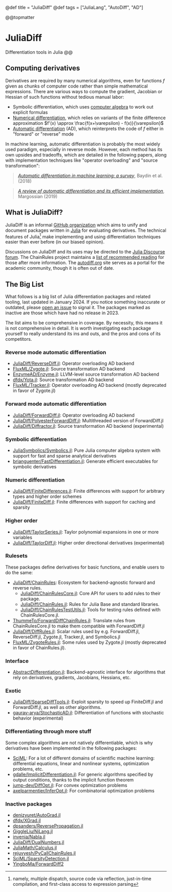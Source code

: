 @def title = "JuliaDiff"
@def tags = ["JuliaLang", "AutoDiff", "AD"]

@@topmatter
# JuliaDiff
Differentiation tools in Julia
@@

## Computing derivatives

Derivatives are required by many numerical algorithms, even for functions $f$ given as chunks of computer code rather than simple mathematical expressions.
There are various ways to compute the gradient, Jacobian or Hessian of such functions without tedious manual labor:

- Symbolic differentiation, which uses [computer algebra](https://en.wikipedia.org/wiki/Computer_algebra) to work out explicit formulas
- [Numerical differentiation](https://en.wikipedia.org/wiki/Numerical_differentiation), which relies on variants of the finite difference approximation $f'(x) \approx \frac{f(x+\varepsilon) - f(x)}{\varepsilon}$
- [Automatic differentiation](https://en.wikipedia.org/wiki/Automatic_differentiation) (AD), which reinterprets the code of $f$ either in "forward" or "reverse" mode

In machine learning, automatic differentiation is probably the most widely used paradigm, especially in reverse mode.
However, each method has its own upsides and tradeoffs, which are detailed in the following papers, along with implementation techniques like "operator overloading" and "source transformation":

> [_Automatic differentiation in machine learning: a survey_](https://jmlr.org/papers/v18/17-468.html), Baydin et al. (2018)

> [_A review of automatic differentiation and its efficient implementation_](https://arxiv.org/abs/1811.05031), Margossian (2019)

## What is JuliaDiff?

JuliaDiff is an informal [GitHub organization](https://github.com/JuliaDiff/) which aims to unify and document packages written in [Julia](https://julialang.org) for evaluating derivatives.
The technical features of Julia[^1] make implementing and using differentiation techniques easier than ever before (in our biased opinion).

Discussions on JuliaDiff and its uses may be directed to the [Julia Discourse forum](https://discourse.julialang.org/).
The ChainRules project maintains a [list of recommended reading](https://www.juliadiff.org/ChainRulesCore.jl/stable/FAQ.html#Where-can-I-learn-more-about-AD-?) for those after more information.
The [autodiff.org](http://www.autodiff.org/) site serves as a portal for the academic community, though it is often out of date.

## The Big List

What follows is a big list of Julia differentiation packages and related tooling, last updated in January 2024.
If you notice something inaccurate or outdated, please [open an issue](https://github.com/JuliaDiff/juliadiff.github.io/issues) to signal it.
The packages marked as inactive are those which have had no release in 2023.

The list aims to be comprehensive in coverage.
By necessity, this means it is not comprehensive in detail.
It is worth investigating each package yourself to really understand its ins and outs, and the pros and cons of its competitors.

### Reverse mode automatic differentiation

- [JuliaDiff/ReverseDiff.jl](https://github.com/JuliaDiff/ReverseDiff.jl): Operator overloading AD backend
- [FluxML/Zygote.jl](https://github.com/FluxML/Zygote.jl): Source transformation AD backend
- [EnzymeAD/Enzyme.jl](https://github.com/EnzymeAD/Enzyme.jl): LLVM-level source transformation AD backend
- [dfdx/Yota.jl](https://github.com/dfdx/Yota.jl): Source transformation AD backend
- [FluxML/Tracker.jl](https://github.com/FluxML/Tracker.jl): Operator overloading AD backend (mostly deprecated in favor of Zygote.jl)

### Forward mode automatic differentiation

- [JuliaDiff/ForwardDiff.jl](https://github.com/JuliaDiff/ForwardDiff.jl): Operator overloading AD backend
- [JuliaDiff/PolyesterForwardDiff.jl](https://github.com/JuliaDiff/PolyesterForwardDiff.jl): Multithreaded version of ForwardDiff.jl
- [JuliaDiff/Diffractor.jl](https://github.com/JuliaDiff/Diffractor.jl): Source transformation AD backend (experimental)

### Symbolic differentiation

- [JuliaSymbolics/Symbolics.jl](https://github.com/JuliaSymbolics/Symbolics.jl): Pure Julia computer algebra system with support for fast and sparse analytical derivatives
- [brianguenter/FastDifferentiation.jl](https://github.com/brianguenter/FastDifferentiation.jl): Generate efficient executables for symbolic derivatives

### Numeric differentiation

- [JuliaDiff/FiniteDifferences.jl](https://github.com/JuliaDiff/FiniteDifferences.jl): Finite differences with support for arbitrary types and higher order schemes
- [JuliaDiff/FiniteDiff.jl](https://github.com/JuliaDiff/FiniteDiff.jl): Finite differences with support for caching and sparsity

### Higher order

- [JuliaDiff/TaylorSeries.jl](https://github.com/JuliaDiff/TaylorSeries.jl): Taylor polynomial expansions in one or more variables
- [JuliaDiff/TaylorDiff.jl](https://github.com/JuliaDiff/TaylorDiff.jl): Higher order directional derivatives (experimental)

### Rulesets

These packages define derivatives for basic functions, and enable users to do the same:

- [JuliaDiff/ChainRules](https://www.juliadiff.org/ChainRulesCore.jl/stable/): Ecosystem for backend-agnostic forward and reverse rules.
  - [JuliaDiff/ChainRulesCore.jl](https://github.com/JuliaDiff/ChainRulesCore.jl): Core API for users to add rules to their package.
  - [JuliaDiff/ChainRules.jl](https://github.com/JuliaDiff/ChainRules.jl/): Rules for Julia Base and standard libraries.
  - [JuliaDiff/ChainRulesTestUtils.jl](https://github.com/JuliaDiff/ChainRulesTestUtils.jl/): Tools for testing rules defined with ChainRulesCore.jl.
- [ThummeTo/ForwardDiffChainRules.jl](https://github.com/ThummeTo/ForwardDiffChainRules.jl): Translate rules from ChainRulesCore.jl to make them compatible with ForwardDiff.jl
- [JuliaDiff/DiffRules.jl](https://github.com/JuliaDiff/DiffRules.jl): Scalar rules used by e.g. ForwardDiff.jl, ReverseDiff.jl, Zygote.jl, Tracker.jl, and Symbolics.jl
- [FluxML/ZygoteRules.jl](https://github.com/FluxML/ZygoteRules.jl): Some rules used by Zygote.jl (mostly deprecated in favor of ChainRules.jl).

### Interface

- [AbstractDifferentiation.jl](https://github.com/JuliaDiff/AbstractDifferentiation.jl): Backend-agnostic interface for algorithms that rely on derivatives, gradients, Jacobians, Hessians, etc.

### Exotic

- [JuliaDiff/SparseDiffTools.jl](https://github.com/JuliaDiff/SparseDiffTools.jl): Exploit sparsity to speed up FiniteDiff.jl and ForwardDiff.jl, as well as other algorithms.
- [gaurav-arya/StochasticAD.jl](https://github.com/gaurav-arya/StochasticAD.jl): Differentiation of functions with stochastic behavior (experimental)

### Differentiating through more stuff

Some complex algorithms are not natively differentiable, which is why derivatives have been implemented in the following packages:

- [SciML](https://github.com/SciML): For a lot of different domains of scientific machine learning: differential equations, linear and nonlinear systems, optimization problems, etc.
- [gdalle/ImplicitDifferentiation.jl](https://github.com/gdalle/ImplicitDifferentiation.jl): For generic algorithms specified by output conditions, thanks to the implicit function theorem
- [jump-dev/DiffOpt.jl](https://github.com/jump-dev/DiffOpt.jl): For convex optimization problems
- [axelparmentier/InferOpt.jl](https://github.com/axelparmentier/InferOpt.jl): For combinatorial optimization problems

### Inactive packages

- [denizyuret/AutoGrad.jl](https://github.com/denizyuret/AutoGrad.jl)
- [dfdx/XGrad.jl](https://github.com/dfdx/XGrad.jl)
- [dpsanders/ReversePropagation.jl](https://github.com/dpsanders/ReversePropagation.jl)
- [GiggleLiu/NiLang.jl](https://github.com/GiggleLiu/NiLang.jl)
- [invenia/Nabla.jl](https://github.com/invenia/Nabla.jl/)
- [JuliaDiff/DualNumbers.jl](https://github.com/JuliaDiff/DualNumbers.jl)
- [JuliaMath/Calculus.jl](https://github.com/JuliaMath/Calculus.jl)
- [rejuvyesh/PyCallChainRules.jl](https://github.com/rejuvyesh/PyCallChainRules.jl)
- [SciML/SparsityDetection.jl](https://github.com/SciML/SparsityDetection.jl)
- [YingboMa/ForwardDiff2](https://github.com/YingboMa//ForwardDiff2.jl)

[^1]: namely, multiple dispatch, source code via reflection, just-in-time compilation, and first-class access to expression parsing
